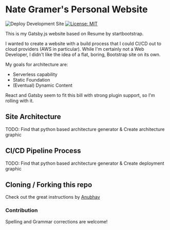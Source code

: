 # Nate Gramer's Personal Website

![Deploy Development Site](https://github.com/n8tg/Personal-Website/workflows/Deploy%20Development%20Site/badge.svg?branch=dev) [![License: MIT](https://img.shields.io/badge/License-MIT-yellow.svg)](LICENSE)

This is my Gatsby.js website based on Resume by startbootstrap.

I wanted to create a website with a build process that I could CI/CD out to cloud providers (AWS in particular). While I'm certainly not a Web Developer, I didn't like the idea of a flat, boring, Bootstrap site on its own. 

My goals for architecture are:
- Serverless capability
- Static Foundation
-  (Eventual) Dynamic Content

React and Gatsby seem to fit this bill with strong plugin support, so I'm rolling with it.

## Site Architecture

TODO: Find that python based architecture generator & Create architecture graphic

## CI/CD Pipeline Process

TODO: Find that python based architecture generator & Create deployment graphic

## Cloning / Forking this repo

Check out the great instructions by [Anubhav](https://github.com/anubhavsrivastava/gatsby-starter-resume)

### Contribution

Spelling and Grammar corrections are welcome!
